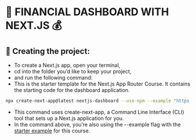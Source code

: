 # 💱 FINANCIAL DASHBOARD WITH NEXT.JS 💰

## 🚩 Creating the project:

- To create a Next.js app, open your terminal, 
- cd into the folder you’d like to keep your project, 
- and run the following command: 
- This is the starter template for the Next.js App Router Course. It contains the starting code for the dashboard application.

```bash
npx create-next-app@latest nextjs-dashboard --use-npm --example "https://github.com/vercel/next-learn/tree/main/dashboard/starter-example"
```

- This command uses create-next-app, a Command Line Interface (CLI) tool that sets up a Next.js application for you.
- In the command above, you’re also using the --example flag with the [starter example](https://github.com/vercel/next-learn/tree/main/dashboard/starter-example) for this course.

